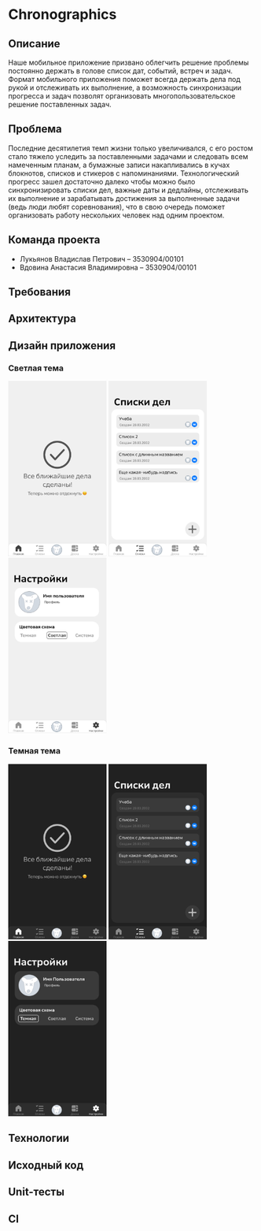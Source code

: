# Chronographics
## Описание
Наше мобильное приложение призвано облегчить решение проблемы постоянно держать в голове список дат, событий, встреч и задач.
Формат мобильного приложения поможет всегда держать дела под рукой и отслеживать их выполнение, а возможность синхронизации прогресса и задач позволят организовать многопользовательское решение поставленных задач.
## Проблема
Последние десятилетия темп жизни только увеличивался, с его ростом стало тяжело уследить за поставленными задачами и следовать всем намеченным планам, а бумажные записи накапливались в кучах блокнотов, списков и стикеров с напоминаниями.
Технологический прогресс зашел достаточно далеко чтобы можно было синхронизировать списки дел, важные даты и дедлайны, отслеживать их выполнение и зарабатывать достижения за выполненные задачи (ведь люди любят соревнования), что в свою очередь поможет организовать работу нескольких человек над одним проектом.
## Команда проекта
* Лукьянов Владислав Петрович – 3530904/00101
* Вдовина Анастасия Владимировна – 3530904/00101
## Требования
## Архитектура
## Дизайн приложения
### Светлая тема
<p>
<img src="/res/screens/light_screen_1.png" width="200">
<img src="/res/screens/light_screen_2.png" width="200">
<img src="/res/screens/light_screen_3.png" width="200">
</p>

### Темная тема
<p>
<img src="/res/screens/dark_screen_1.png" width="200">
<img src="/res/screens/dark_screen_2.png" width="200">
<img src="/res/screens/dark_screen_3.png" width="200">
</p>

## Технологии
## Исходный код
## Unit-тесты
## CI
